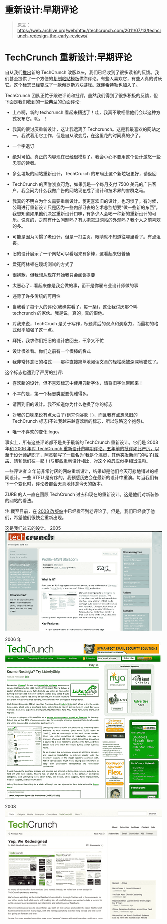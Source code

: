 # 重新设计:早期评论

> 原文：<https://web.archive.org/web/http://techcrunch.com/2011/07/13/techcrunch-redesign-the-early-reviews/>

# TechCrunch 重新设计:早期评论

自从我们[推出](https://web.archive.org/web/20230205025328/https://techcrunch.com/2011/07/11/redesigning-techcrunch-we-picked-this-logo-just-to-piss-you-off/)新的 TechCrunch 改版以来，我们已经收到了很多读者的反馈。我们甚至提供了一个方便的[复制粘贴模板](https://web.archive.org/web/20230205025328/https://techcrunch.com/2011/07/11/the-techcrunch-redesign-a-copy-and-paste-hatemail-template/)供你评论。有些人喜欢它，有些人真的讨厌它。这个标志已经变成了一款[俄罗斯方块游戏](https://web.archive.org/web/20230205025328/https://techcrunch.com/2011/07/12/tc-logo-tetris/)。就连[希特勒也加入了](https://web.archive.org/web/20230205025328/https://techcrunch.com/2011/07/13/hitler-also-hates-our-redesign/)。

TechCrunch 团队正忙于跟进评论和批评。虽然我们得到了很多积极的反馈，但下面是我们收到的一些典型的负面评论:

*   上帝啊，新的 techcrunch 看起来糟透了！哇，我真不敢相信他们会以这种方式发布它。呃。！

*   我真的很讨厌重新设计，这让我远离了 Techcrunch。这是我最喜欢的网站之一，我试着用它工作，但是自从改变后，在这里花的时间真的少了。

*   一个字退订

*   绝对可怕。真正的内容现在已经很模糊了。我会小心不要用这个设计激怒一些忠实的读者。

*   多么垃圾的网站重新设计，TechCrunch 的布局比这个新垃圾更好，请返回

*   TechCrunch 的声誉岌岌可危，如果我是一个每月支付 7500 美元的广告客户，我会问为什么我做广告的网站现在成了设计和技术界的害群之马。

*   我真的不明白为什么需要重新设计。我更喜欢旧的设计，也习惯了。有时候，公司进行重新设计只是因为一些内部沮丧的艺术总监想要“做一些新的东西”。我想知道如果他们决定重新设计口味，有多少人会喝一种新的重新设计的可乐。说真的，之前有什么问题吗？有人抱怨过网站的外观吗？我个人之前喜欢的多。

*   可能是因为习惯了老设计，但是一打主页，眼睛就不知道往哪里看了。有点沮丧。

*   旧的设计展示了一个网站可以看起来有多棒，这看起来很普通

*   爱死阿林顿在现场测试的方式了

*   很抱歉，但我想从现在开始我只会阅读提要

*   太恶心了…看起来像是我会做的事，而不是你雇专业设计师做的事

*   违背了许多传统的可用性

*   当我看了每个人的评论(我确实看了，每一条)，这让我讨厌那个叫 techcrunch 的家伙。我是说，真的，真的恨他。

*   对我来说，TechCruch 是关于写作，标题背后的观点和洞察力，而最初的格式似乎加强了这一点。

*   拜托，我求你们把旧的设计放回去，干净又不忙

*   设计很难看。你们之前有一个很棒的格式

*   我非常怀念旧的格式——那种直接简单地阅读文章的轻松感被深深地错过了。

这个标志也遭到了严厉的批评:

*   喜欢新的设计，但不喜欢标志中使用的新字体，请将旧字体带回来！

*   不幸的是，第一个标志类型要优雅得多。

*   请回到旧的设计。我不知道你为什么也换了你的标志

*   对我的口味来说有点太白了(诅咒你谷歌！)，而且我有点想念旧的 TechCrunch 标志(不过我越来越喜欢新的标志，所以忽略这个抱怨)。

*   唯一不喜欢的变化:logo。

事实上，所有这些评论都不是关于最新的 TechCrunch 重新设计。它们是 2008 年[和 2006 年](https://web.archive.org/web/20230205025328/https://techcrunch.com/2008/08/27/yep-we-redesigned/)[对 TechCrunch 重新设计的早期评论。五年前的批评如此严厉，以至于设计师辞职了，阿灵顿写了一篇名为“](https://web.archive.org/web/20230205025328/http://www.crunchnotes.com/2006/05/12/new-techcrunch-site-launched/)[我是个混蛋，其他突发新闻](https://web.archive.org/web/20230205025328/http://www.crunchnotes.com/2006/05/16/im-an-asshole-and-other-news/)”的帖子([戴夫](https://web.archive.org/web/20230205025328/http://www.crunchbase.com/person/dave-feldman)，请和我们在一起！)与那些重新设计相比，对这个的反应似乎相当温和。

一些评论者 3 年前非常讨厌的网站重新设计，结果却是他们今天可悲地错过的相同设计。一些 STFU 是有序的。我预感历史会在最新的设计中重演。每当我们有下一个变化时，评论者都会天真地怀念今天的版本。

ZURB 的人一直在回顾 TechCrunch 过去和现在的重新设计。这是他们对新装修的网站的看法。

注:截至目前，在 [2008 改版帖](https://web.archive.org/web/20230205025328/https://techcrunch.com/2008/08/27/yep-we-redesigned/)中已经看不到老评论了。但是，我们已经救了他们，希望他们很快会重新出现。

这是我们过去的设计。
2005
[![](img/a894892031797f6c7bac84e0d2df4639.png "2005")](https://web.archive.org/web/20230205025328/https://techcrunch.com/wp-content/uploads/2011/07/2005.jpg)

2006 年
[![](img/62f9924215a8fe7f19bdeaca27e8747c.png "2006")](https://web.archive.org/web/20230205025328/https://techcrunch.com/wp-content/uploads/2011/07/2006.jpg)

2008
[![](img/3a24f6d6e36ea1600ce206a3a8438cb1.png "2008new")](https://web.archive.org/web/20230205025328/https://techcrunch.com/wp-content/uploads/2011/07/2008new.jpg)